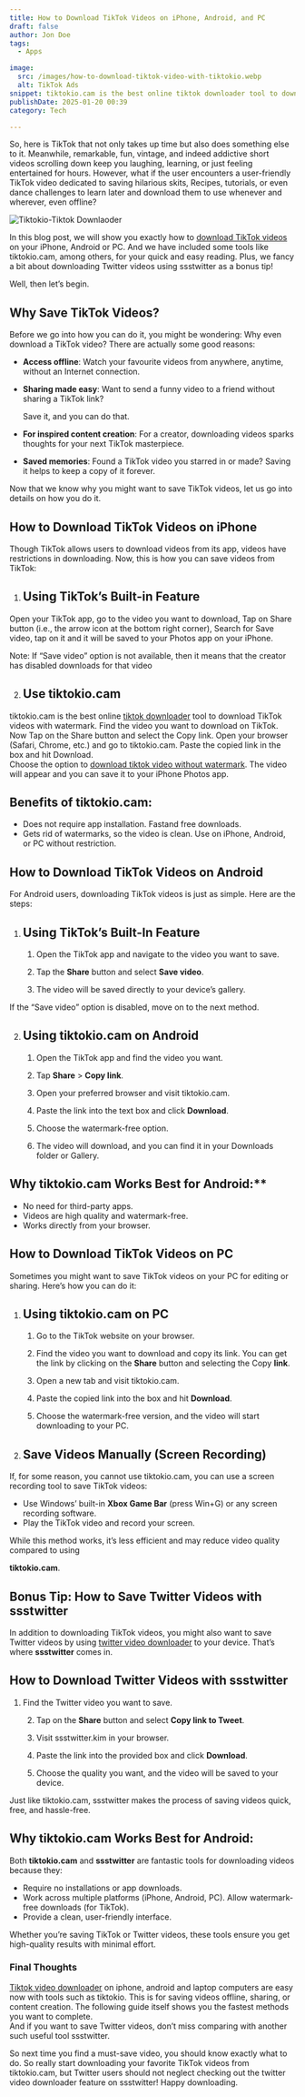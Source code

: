 ```yaml
---
title: How to Download TikTok Videos on iPhone, Android, and PC
draft: false
author: Jon Doe 
tags:
  - Apps

image:
  src: /images/how-to-download-tiktok-video-with-tiktokio.webp
  alt: TikTok Ads
snippet: tiktokio.cam is the best online tiktok downloader tool to download TikTok videos with watermark.
publishDate: 2025-01-20 00:39
category: Tech

---
```


So, here is TikTok that not only takes up time but also does something else to it. Meanwhile, remarkable, fun, vintage, and indeed addictive short videos scrolling down keep you laughing, learning, or just feeling entertained for hours. However, what if the user encounters a user-friendly TikTok video dedicated to saving hilarious skits, Recipes, tutorials, or even dance challenges to learn later and download them to use whenever and wherever, even offline?

![Tiktokio-Tiktok Downlaoder](/images/how-to-download-tiktok-video-with-tiktokio.webp "Tiktokio - How to download tiktok video")

In this blog post, we will show you exactly how to [download TikTok videos](https://tiktokio.cam/) on your iPhone, Android or PC. And we have included some tools like tiktokio.cam, among others, for your quick and easy reading. Plus, we fancy a bit about downloading Twitter videos using ssstwitter as a bonus tip\!

Well, then let’s begin.

## **Why Save TikTok Videos?**

Before we go into how you can do it, you might be wondering: Why even download a TikTok video? There are actually some good reasons:

* **Access offline**: Watch your favourite videos from anywhere, anytime, without an Internet connection.  
* **Sharing made easy**: Want to send a funny video to a friend without sharing a TikTok link?

  Save it, and you can do that.

* **For inspired content creation**: For a creator, downloading videos sparks thoughts for your next TikTok masterpiece.  
* **Saved memories**: Found a TikTok video you starred in or made? Saving it helps to keep a copy of it forever.

Now that we know why you might want to save TikTok videos, let us go into details on how you do it.

## **How to Download TikTok Videos on iPhone**

Though TikTok allows users to download videos from its app, videos have restrictions in downloading. Now, this is how you can save videos from TikTok:

1. ## **Using TikTok’s Built-in Feature**

Open your TikTok app, go to the video you want to download, Tap on Share button (i.e., the arrow icon at the bottom right corner), Search for Save video, tap on it and it will be saved to your Photos app on your iPhone.

Note: If “Save video” option is not available, then it means that the creator has disabled downloads for that video

2. ## **Use tiktokio.cam**

tiktokio.cam is the best online [tiktok downloader](https://tiktokio.cam/) tool to download TikTok videos with watermark. Find the video you want to download on TikTok. Now Tap on the Share button and select the Copy link. Open your browser (Safari, Chrome, etc.) and go to tiktokio.cam. Paste the copied link in the box and hit Download.  
Choose the option to [download tiktok video without watermark](https://tiktokio.one/). The video will appear and you can save it to your iPhone Photos app.

## **Benefits of tiktokio.cam:**

* Does not require app installation. Fastand free downloads.  
* Gets rid of watermarks, so the video is clean. Use on iPhone, Android, or PC without restriction.

## **How to Download TikTok Videos on Android**

For Android users, downloading TikTok videos is just as simple. Here are the steps:

1. ## **Using TikTok’s Built-In Feature**

   1. Open the TikTok app and navigate to the video you want to save.

   2. Tap the **Share** button and select **Save video**.

   3. The video will be saved directly to your device’s gallery.

If the “Save video” option is disabled, move on to the next method.

2. ## **Using tiktokio.cam on Android**

   1. Open the TikTok app and find the video you want.

   2. Tap **Share** \> **Copy link**.

   3. Open your preferred browser and visit tiktokio.cam.

   4. Paste the link into the text box and click **Download**.

   5. Choose the watermark-free option.

   6. The video will download, and you can find it in your Downloads folder or Gallery.

## **Why tiktokio.cam Works Best for Android:****

* No need for third-party apps.  
* Videos are high quality and watermark-free.  
* Works directly from your browser.

## **How to Download TikTok Videos on PC**

Sometimes you might want to save TikTok videos on your PC for editing or sharing. Here’s how you can do it:

1. ## **Using tiktokio.cam on PC**

   1. Go to the TikTok website on your browser.

   2. Find the video you want to download and copy its link. You can get the link by clicking on the **Share** button and selecting the Copy **link**.  
   3. Open a new tab and visit tiktokio.cam.

   4. Paste the copied link into the box and hit **Download**.

   5. Choose the watermark-free version, and the video will start downloading to your PC.

2. ## **Save Videos Manually (Screen Recording)**

If, for some reason, you cannot use tiktokio.cam, you can use a screen recording tool to save TikTok videos:

* Use Windows’ built-in **Xbox Game Bar** (press Win+G) or any screen recording software.   
* Play the TikTok video and record your screen.

While this method works, it’s less efficient and may reduce video quality compared to using

**tiktokio.cam**.

## **Bonus Tip: How to Save Twitter Videos with ssstwitter**

In addition to downloading TikTok videos, you might also want to save Twitter videos by using [twitter video downloader](https://ssstwitter.kim/) to your device. That’s where **ssstwitter** comes in.

## **How to Download Twitter Videos with ssstwitter**

1. Find the Twitter video you want to save.

   2. Tap on the **Share** button and select **Copy link to Tweet**.

   3. Visit ssstwitter.kim in your browser.

   4. Paste the link into the provided box and click **Download**.

   5. Choose the quality you want, and the video will be saved to your device.

Just like tiktokio.cam, ssstwitter makes the process of saving videos quick, free, and hassle-free.

## **Why tiktokio.cam Works Best for Android:**

Both **tiktokio.cam** and **ssstwitter** are fantastic tools for downloading videos because they:

*  Require no installations or app downloads.  
*  Work across multiple platforms (iPhone, Android, PC).  Allow watermark-free downloads (for TikTok).  
* Provide a clean, user-friendly interface.

Whether you’re saving TikTok or Twitter videos, these tools ensure you get high-quality results with minimal effort.

### **Final Thoughts**

[Tiktok video downloader](https://stiktokio.com/) on iphone, android and laptop computers are easy now with tools such as tiktokio. This is for saving videos offline, sharing, or content creation. The following guide itself shows you the fastest methods you want to complete.  
And if you want to save Twitter videos, don’t miss comparing with another such useful tool ssstwitter.

So next time you find a must-save video, you should know exactly what to do. So really start downloading your favorite TikTok videos from tiktokio.cam, but Twitter users should not neglect checking out the twitter video downloader feature on ssstwitter\! Happy downloading.
